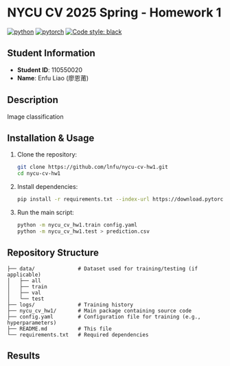 # NYCU CV 2025 Spring - Homework 1

[![python](https://img.shields.io/badge/Python-3.12-3776AB.svg?style=flat&logo=python&logoColor=white)](https://www.python.org)
[![pytorch](https://img.shields.io/badge/PyTorch-2.6.0-EE4C2C.svg?style=flat&logo=pytorch)](https://pytorch.org)
[![Code style: black](https://img.shields.io/badge/code%20style-black-000000.svg)](https://github.com/psf/black)

## Student Information
- **Student ID**: 110550020  
- **Name**: Enfu Liao (廖恩莆)  

## Description

Image classification

## Installation & Usage

1. Clone the repository:
   ```sh
   git clone https://github.com/lnfu/nycu-cv-hw1.git
   cd nycu-cv-hw1
   ```
2. Install dependencies:
   ```sh
   pip install -r requirements.txt --index-url https://download.pytorch.org/whl/cu126 --extra-index-url https://pypi.org/simple --break-system-packages
   ```
3. Run the main script:
   ```sh
   python -m nycu_cv_hw1.train config.yaml
   python -m nycu_cv_hw1.test > prediction.csv
   ```

## Repository Structure

```
├── data/              # Dataset used for training/testing (if applicable)
│   ├── all
│   ├── train
│   ├── val
│   └── test
├── logs/              # Training history
├── nycu_cv_hw1/       # Main package containing source code
├── config.yaml        # Configuration file for training (e.g., hyperparameters)
├── README.md          # This file
└── requirements.txt   # Required dependencies
```

## Results
